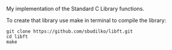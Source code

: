My implementation of the Standard C Library functions.

To create that library use make in terminal to compile the library:

	git clone https://github.com/sbudilko/libft.git
	cd libft
	make

